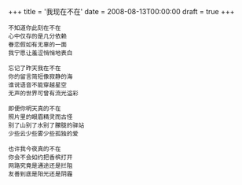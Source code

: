 +++
title = '我现在不在'
date = 2008-08-13T00:00:00
draft = true
+++

```text
不知道你此刻在不在
心中仅存的是几分依赖
眷恋假如有无辜的一面
我宁愿让羞涩悄悄地表白

忘记了昨天我在不在
你的留言简短像寂静的海
谁说语音不能穿越星空
无声的世界可曾有流光溢彩

即便你明天真的不在
照片里的眼眉精灵而古怪
别了山别了水别了朦胧的驿站
少些云少些雾少些孤独的爱

也许我今夜真的不在
你会不会如约把香槟打开
网路究竟是通途还是拦阻
友善到底是阳光还是阴霾
```
